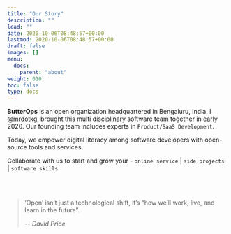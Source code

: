 ```yaml
---
title: "Our Story"
description: ""
lead: ""
date: 2020-10-06T08:48:57+00:00
lastmod: 2020-10-06T08:48:57+00:00
draft: false
images: []
menu:
  docs:
    parent: "about"
weight: 010
toc: false
type: docs
---
```


**ButterOps** is an open organization headquartered in Bengaluru, India. I [@mrdotkg](https://www.github.com/mrdotkg), brought this multi disciplinary software team together in early 2020. Our founding team includes experts in `Product/SaaS Development`.

Today, we empower digital literacy among software developers with open-source tools and services.

Collaborate with us to start and grow your - `online service` | `side projects` | `software skills`.

<br>
<br>

> ‘Open’ isn’t just a technological shift, it’s “how we’ll work, live, and learn in the future”.
>
> -- <cite>David Price</cite>